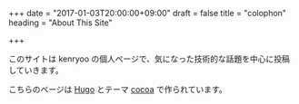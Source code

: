 +++
date = "2017-01-03T20:00:00+09:00"
draft = false
title = "colophon"
heading = "About This Site"

+++

このサイトは kenryoo の個人ページで、気になった技術的な話題を中心に投稿していきます。

こちらのページは <a target="_blank" href="//gohugo.io">Hugo</a> とテーマ <a target="_blank" href="//github.com/nishanths/cocoa-hugo-theme">cocoa</a> で作られています。 

